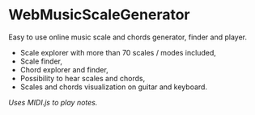 # WebMusicScaleGenerator
Easy to use online music scale and chords generator, finder and player.

* Scale explorer with more than 70 scales / modes included,
* Scale finder,
* Chord explorer and finder,
* Possibility to hear scales and chords,
* Scales and chords visualization on guitar and keyboard.

_Uses MIDI.js to play notes._
